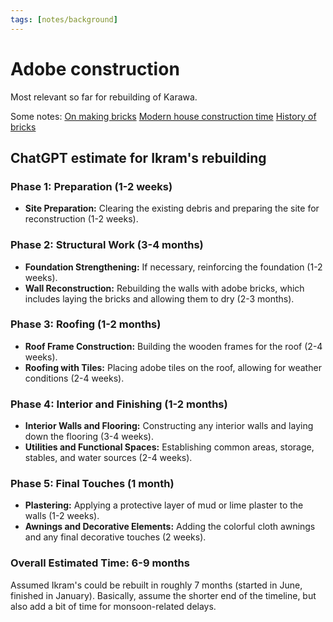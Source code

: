 ```yaml
---
tags: [notes/background]
---
```


# Adobe construction

Most relevant so far for rebuilding of Karawa. 

Some notes:
[On making bricks](https://www.motherearthnews.com/sustainable-living/green-homes/diy-adobe-bricks-zbcz2002/)
[Modern house construction time](https://arizonaadobe.com/faq#:~:text=The%20adobe%20brick%20walls%20of,into%20a%20wall%20per%20day.)
[History of bricks](https://brickarchitecture.com/about-brick/why-brick/the-history-of-bricks-brickmaking)

## ChatGPT estimate for Ikram's rebuilding

### Phase 1: Preparation (1-2 weeks)

- **Site Preparation:** Clearing the existing debris and preparing the site for reconstruction (1-2 weeks).

### Phase 2: Structural Work (3-4 months)

- **Foundation Strengthening:** If necessary, reinforcing the foundation (1-2 weeks).
- **Wall Reconstruction:** Rebuilding the walls with adobe bricks, which includes laying the bricks and allowing them to dry (2-3 months).

### Phase 3: Roofing (1-2 months)

- **Roof Frame Construction:** Building the wooden frames for the roof (2-4 weeks).
- **Roofing with Tiles:** Placing adobe tiles on the roof, allowing for weather conditions (2-4 weeks).

### Phase 4: Interior and Finishing (1-2 months)

- **Interior Walls and Flooring:** Constructing any interior walls and laying down the flooring (3-4 weeks).
- **Utilities and Functional Spaces:** Establishing common areas, storage, stables, and water sources (2-4 weeks).

### Phase 5: Final Touches (1 month)

- **Plastering:** Applying a protective layer of mud or lime plaster to the walls (1-2 weeks).
- **Awnings and Decorative Elements:** Adding the colorful cloth awnings and any final decorative touches (2 weeks).

### Overall Estimated Time: 6-9 months

Assumed Ikram's could be rebuilt in roughly 7 months (started in June, finished in January). Basically, assume the shorter end of the timeline, but also add a bit of time for monsoon-related delays. 